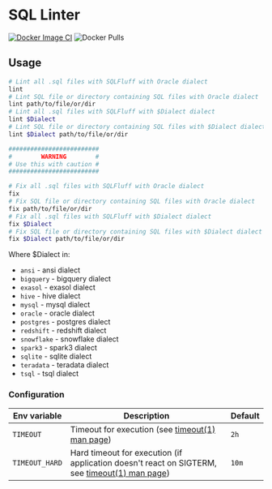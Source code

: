 # SQL Linter

[![Docker Image CI](https://github.com/IsaevTech/linter-sqlint/actions/workflows/docker-image.yml/badge.svg)](https://github.com/IsaevTech/linter-sqlint/actions/workflows/docker-image.yml)
![Docker Pulls](https://img.shields.io/docker/pulls/ismv/linter-sqlint)

## Usage

```bash
# Lint all .sql files with SQLFluff with Oracle dialect
lint
# Lint SQL file or directory containing SQL files with Oracle dialect
lint path/to/file/or/dir  
# Lint all .sql files with SQLFluff with $Dialect dialect
lint $Dialect
# Lint SQL file or directory containing SQL files with $Dialect dialect
lint $Dialect path/to/file/or/dir

#########################
#        WARNING        #
# Use this with caution #
#########################

# Fix all .sql files with SQLFluff with Oracle dialect
fix
# Fix SQL file or directory containing SQL files with Oracle dialect
fix path/to/file/or/dir  
# Fix all .sql files with SQLFluff with $Dialect dialect
fix $Dialect
# Fix SQL file or directory containing SQL files with $Dialect dialect
fix $Dialect path/to/file/or/dir
```

Where $Dialect in:

- `ansi` - ansi dialect
- `bigquery` - bigquery dialect
- `exasol` - exasol dialect
- `hive` - hive dialect
- `mysql` - mysql dialect
- `oracle` - oracle dialect
- `postgres` - postgres dialect
- `redshift` - redshift dialect
- `snowflake` - snowflake dialect
- `spark3` - spark3 dialect
- `sqlite` - sqlite dialect
- `teradata` - teradata dialect
- `tsql` - tsql dialect

### Configuration

| Env variable   | Description                                                                                                                                           | Default |
| -------------- | ----------------------------------------------------------------------------------------------------------------------------------------------------- | ------- |
| `TIMEOUT`      | Timeout for execution (see [timeout(1) man page](https://man7.org/linux/man-pages/man1/timeout.1.html))                                               | `2h`    |
| `TIMEOUT_HARD` | Hard timeout for execution (if application doesn't react on SIGTERM, see [timeout(1) man page](https://man7.org/linux/man-pages/man1/timeout.1.html)) | `10m`   |
